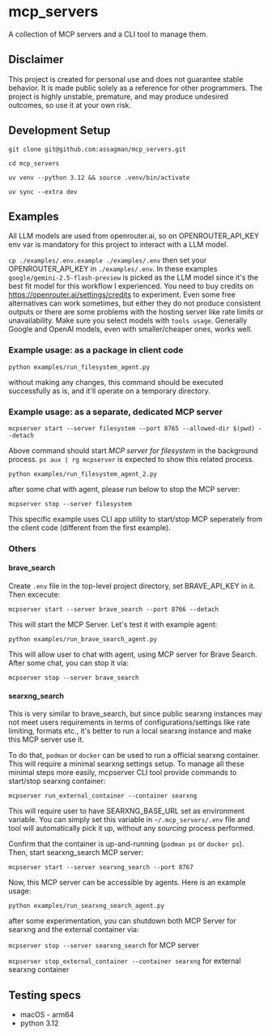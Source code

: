 # mcp_servers
A collection of MCP servers and a CLI tool to manage them.

## Disclaimer

This project is created for personal use and does not guarantee stable behavior. It is made public
solely as a reference for other programmers. The project is highly unstable, premature, and may produce
undesired outcomes, so use it at your own risk.

## Development Setup

`git clone git@github.com:assagman/mcp_servers.git`

`cd mcp_servers`

`uv venv --python 3.12 && source .venv/bin/activate`

`uv sync --extra dev`

## Examples

All LLM models are used from openrouter.ai, so on OPENROUTER_API_KEY
env var is mandatory for this project to interact with a LLM model.

`cp ./examples/.env.example ./examples/.env` then
set your OPENROUTER_API_KEY in `./examples/.env`. In these examples
`google/gemini-2.5-flash-preview` is picked as the LLM model since it's
the best fit model for this workflow I experienced. You need to buy
credits on https://openrouter.ai/settings/credits to experiment. Even
some free alternatives can work sometimes, but either they do not produce consistent
outputs or there are some problems with the hosting server like rate limits or unavailability.
Make sure you select models with `tools usage`. Generally Google and OpenAI models, even
with smaller/cheaper ones, works well.

### Example usage: as a package in client code

`python examples/run_filesystem_agent.py`

without making any changes, this command should be executed successfully as is, and it'll
operate on a temporary directory.

### Example usage: as a separate, dedicated MCP server

`mcpserver start --server filesystem --port 8765 --allowed-dir $(pwd) --detach`

Above command should start _MCP server for filesystem_ in the background process. `ps aux | rg mcpserver`
is expected to show this related process.

`python examples/run_filesystem_agent_2.py`

after some chat with agent, please run below to stop the MCP server:

`mcpserver stop --server filesystem`

This specific example uses CLI app utility to start/stop MCP seperately from the client code
(different from the first example).

### Others

#### brave_search

Create `.env` file in the top-level project directory, set BRAVE_API_KEY in it. Then excecute:

`mcpserver start --server brave_search --port 8766 --detach`

This will start the MCP Server. Let's test it with example agent:

`python examples/run_brave_search_agent.py`

This will allow user to chat with agent, using MCP server for Brave Search. After some chat,
you can stop it via:

`mcpserver stop --server brave_search`

#### searxng_search

This is very similar to brave_search, but since public searxng instances may not meet users requirements
in terms of configurations/settings like rate limiting, formats etc., it's better to run a local searxng instance
and make this MCP server use it.

To do that, `podman` or `docker` can be used to run a official searxng container. This will require a minimal searxng settings setup.
To manage all these minimal steps more easily, mcpserver CLI tool provide commands to start/stop searxng container:

`mcpserver run_external_container --container searxng`

This will require user to have SEARXNG_BASE_URL set as environment variable. You can simply set this variable in
`~/.mcp_servers/.env` file and tool will automatically pick it up, without any _sourcing_ process performed.

Confirm that the container is up-and-running (`podman ps` or `docker ps`). Then, start searxng_search MCP server:

`mcpserver start --server searxng_search --port 8767`

Now, this MCP server can be accessible by agents. Here is an example usage:

`python examples/run_searxng_search_agent.py`

after some experimentation, you can shutdown both MCP Server for searxng and the external container via:

`mcpserver stop --server searxng_search` for MCP server

`mcpserver stop_external_container --container searxng` for external searxng container


## Testing specs

- macOS - arm64
- python 3.12
